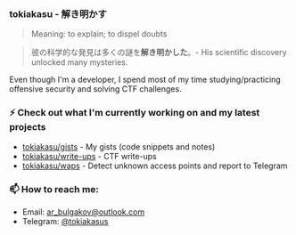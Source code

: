 ### tokiakasu - 解き明かす

> Meaning: to explain; to dispel doubts 

> 彼の科学的な発見は多くの謎を**解き明かした**。- His scientific discovery unlocked many mysteries. 

Even though I'm a developer, I spend most of my time studying/practicing offensive security and solving CTF challenges.

### ⚡️ Check out what I'm currently working on and my latest projects

- [tokiakasu/gists](https://gist.github.com/tokiakasu) - My gists (code snippets and notes)
- [tokiakasu/write-ups](https://github.com/tokiakasu/write-ups) - CTF write-ups
- [tokiakasu/waps](https://github.com/tokiakasu/waps) - Detect unknown access points and report to Telegram

### 📫 How to reach me:

- Email: [ar_bulgakov@outlook.com](mailto:ar_bulgakov@outlook.com)
- Telegram: [@tokiakasus](https://t.me/tokiakasus)

